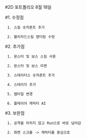 #2D 포트폴리오 8월 18일

#1. 수정점
     
     1. 스킬 숫자폰트 추가
      
     2. 블리자드스킬 랜더링 수정
      
#2. 추가점
      
     1. 몬스터 및 보스 스킬 사용
      
     2. 몬스터 및 보스 리젠
      
     3. 스테이터스 숫자폰트 추가
      
     4. 스테이지 추가
      
     5. 맵타일 변경
      
     6. 플레이어 캐릭터 AI
    
#3. 보완점
      
     1. 공격을 마치지 않고 Run으로 바로 넘어감
      
     2. 화면 스크롤 -> 캐릭터를 중심으로
